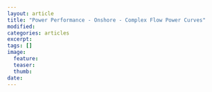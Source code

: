 ```yaml
---
layout: article
title: "Power Performance - Onshore - Complex Flow Power Curves"
modified:
categories: articles
excerpt: 
tags: []
image:
  feature:
  teaser:
  thumb:
date: 
---
```


